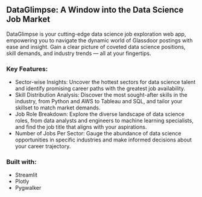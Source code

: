 ## DataGlimpse: A Window into the Data Science Job Market

DataGlimpse is your cutting-edge data science job exploration web app, empowering you to navigate the dynamic world of Glassdoor postings with ease and insight. 
Gain a clear picture of coveted data science positions, skill demands, and industry trends — all at your fingertips.

### Key Features:

* Sector-wise Insights: Uncover the hottest sectors for data science talent and identify promising career paths with the greatest job availability.
* Skill Distribution Analysis: Discover the most sought-after skills in the industry, from Python and AWS to Tableau and SQL, and tailor your skillset to match market demands.
* Job Role Breakdown: Explore the diverse landscape of data science roles, from data analysts and engineers to machine learning specialists, and find the job title that aligns with your aspirations.
* Number of Jobs Per Sector: Gauge the abundance of data science opportunities in specific industries and make informed decisions about your career trajectory.


### Built with:

* Streamlit
* Plotly
* Pygwalker
